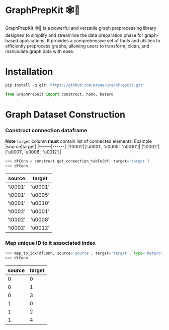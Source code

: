 # GraphPrepKit 🕸🛟
GraphPrepKit 🕸🛟 is a powerful and versatile graph preprocessing library designed to simplify and streamline the data preparation phase for graph-based applications. It provides a comprehensive set of tools and utilities to efficiently preprocess graphs, allowing users to transform, clean, and manipulate graph data with ease.

# Installation
```python
pip install -q git+'https://github.com/p4zaa/GraphPrepKit.git'
```
```python
from GraphPrepKit import construct, homo, hetero
```

# Graph Dataset Construction
  ### Construct connection dataframe
  **Note** `target` column **must** contain list of connected elements. Example
  |source|target|
  |------|------|
  |'t0001'|['u0001', 'u0005', 'u0010']|
  |'t0002'|['u0001', 'u0008', 'u0012']|
  
  ```python
  >>> dfConn = construct.get_connection_table(df, target='target')
  >>> dfConn
  ```
|source|target|
|------|------|
|'t0001'|'u0001'|
|'t0001'|'u0005'|
|'t0001'|'u0010'|
|'t0002'|'u0001'|
|'t0002'|'u0008'|
|'t0002'|'u0012'|

### Map unique ID to it associated index
```python
>>> map_to_idx(dfConn, source='source', target='target', type='hetero', inplace=True)
>>> dfConn
```
|source|target|
|------|------|
|0|0|
|0|1|
|0|3|
|1|0|
|1|2|
|1|4|
